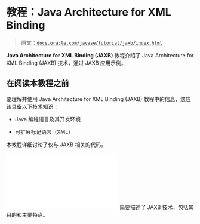 # 教程：Java Architecture for XML Binding

> 原文：[`docs.oracle.com/javase/tutorial/jaxb/index.html`](https://docs.oracle.com/javase/tutorial/jaxb/index.html)

**Java Architecture for XML Binding (JAXB)** 教程介绍了 Java Architecture for XML Binding (JAXB) 技术，通过 JAXB 应用示例。

## 在阅读本教程之前

要理解并使用 Java Architecture for XML Binding (JAXB) 教程中的信息，您应该具备以下技术知识：

+   Java 编程语言及其开发环境

+   可扩展标记语言（XML）

本教程详细讨论了仅与 JAXB 相关的代码。

![Trail Icon JAXB 简介](img/index.html) 简要描述了 JAXB 技术，包括其目的和主要特点。
